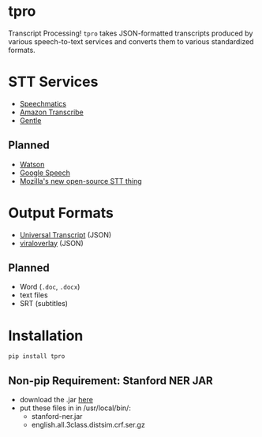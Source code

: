 # tpro

Transcript Processing!  `tpro` takes JSON-formatted transcripts produced by
various speech-to-text services and converts them to various standardized
formats.

# STT Services

- [Speechmatics](https://www.speechmatics.com/)
- [Amazon Transcribe](https://aws.amazon.com/transcribe/)
- [Gentle](https://github.com/lowerquality/gentle)

## Planned

- [Watson](https://www.ibm.com/watson/services/speech-to-text/) 
- [Google Speech](https://cloud.google.com/speech-to-text/)
- [Mozilla's new open-source STT thing](https://github.com/mozilla/DeepSpeech)

# Output Formats

- [Universal Transcript](https://gist.github.com/zevaverbach/d2b7a19397607677878aa3268fda1002#example) (JSON)
- [viraloverlay](https://github.com/zevaverbach/viraloverlay#json-transcript-format) (JSON)

## Planned

- Word (`.doc`, `.docx`)
- text files
- SRT (subtitles)

# Installation

    pip install tpro

## Non-pip Requirement:  Stanford NER JAR

  - download the .jar [here](https://nlp.stanford.edu/software/CRF-NER.shtml#Download)
  - put these files in in /usr/local/bin/:
    - stanford-ner.jar
    - english.all.3class.distsim.crf.ser.gz
